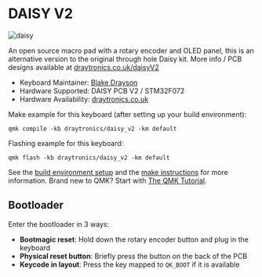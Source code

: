 # DAISY V2
![daisy](https://i.imgur.com/42p02KD.png)  

An open source macro pad with a rotary encoder and OLED panel, this is an alternative version to the original through hole Daisy kit. More info / PCB designs available at [draytronics.co.uk/daisyV2](https://www.draytronics.co.uk/daisyV2)

* Keyboard Maintainer: [Blake Drayson](https://github.com/ghostseven)
* Hardware Supported: DAISY PCB V2 / STM32F072
* Hardware Availability: [draytronics.co.uk](https://draytronics.co.uk)

Make example for this keyboard (after setting up your build environment):

    qmk compile -kb draytronics/daisy_v2 -km default

Flashing example for this keyboard:

    qmk flash -kb draytronics/daisy_v2 -km default

See the [build environment setup](https://docs.qmk.fm/#/getting_started_build_tools) and the [make instructions](https://docs.qmk.fm/#/getting_started_make_guide) for more information. Brand new to QMK? Start with [The QMK Tutorial](https://docs.qmk.fm/#/newbs).

## Bootloader

Enter the bootloader in 3 ways:

* **Bootmagic reset**: Hold down the rotary encoder button and plug in the keyboard
* **Physical reset button**: Briefly press the button on the back of the PCB
* **Keycode in layout**: Press the key mapped to `QK_BOOT` if it is available

